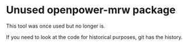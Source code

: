 Unused openpower-mrw package
============================

This tool was once used but no longer is.

If you need to look at the code for historical purposes, git has the history.

